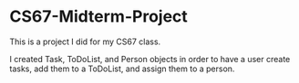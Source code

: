 # CS67-Midterm-Project

This is a project I did for my CS67 class.

I created Task, ToDoList, and Person objects in order to have a user create tasks, add them to a ToDoList, and assign them to a person.
